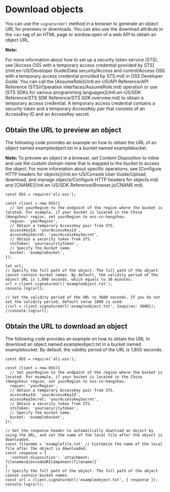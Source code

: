 # Download objects

You can use the `signatureUrl` method in a browser to generate an object URL for previews or downloads. You can also use the download attribute in the <a\> tag of an HTML page or window.open of a web API to obtain an object URL.

**Note:**

For more information about how to set up a security token service \(STS\), see [Access OSS with a temporary access credential provided by STS](/intl.en-US/Developer Guide/Data security/Access and control/Access OSS with a temporary access credential provided by STS.md) in OSS Developer Guide. You can call the [AssumeRole](/intl.en-US/API Reference/API Reference (STS)/Operation interfaces/AssumeRole.md) operation or use [STS SDKs for various programming languages](/intl.en-US/SDK Reference/STS SDK Reference/STS SDK overview.md) to obtain a temporary access credential. A temporary access credential contains a security token and a temporary AccessKey pair that consists of an AccessKey ID and an AccessKey secret.

## Obtain the URL to preview an object

The following code provides an example on how to obtain the URL of an object named exampleobject.txt in a bucket named examplebucket.

**Note:** To preview an object in a browser, set Content-Disposition to inline and use the custom domain name that is mapped to the bucket to access the object. For more information about specific operations, see [Configure HTTP headers for objects](/intl.en-US/Console User Guide/Upload, download, and manage objects/Configure HTTP headers for objects.md) and [CNAME](/intl.en-US/SDK Reference/Browser.js/CNAME.md).

```
const OSS = require('ali-oss');

const client = new OSS({ 
  // Set yourRegion to the endpoint of the region where the bucket is located. For example, if your bucket is located in the China (Hangzhou) region, set yourRegion to oss-cn-hangzhou. 
  region: 'yourRegion',
  // Obtain a temporary AccessKey pair from STS. 
  accessKeyId: 'yourAccessKeyId',
  accessKeySecret: 'yourAccessKeySecret',
  // Obtain a security token from STS. 
  stsToken: 'yoursecurityToken',
  // Specify the bucket name. 
  bucket: 'examplebucket',
});

let url;
// Specify the full path of the object. The full path of the object cannot contain bucket names. By default, the validity period of the object URL is 1,800 seconds, which equals to 30 minutes. 
url = client.signatureUrl('exampleobject.txt');
console.log(url);

// Set the validity period of the URL to 3600 seconds. If you do not set the validity period, default value 1800 is used. 
//url = client.signatureUrl('exampleobject.txt', {expires: 3600});
//console.log(url);        
```

## Obtain the URL to download an object

The following code provides an example on how to obtain the URL to download an object named exampleobject.txt in a bucket named examplebucket. By default, the validity period of the URL is 1,800 seconds.

```
const OSS = require('ali-oss');

const client = new OSS({
  // Set yourRegion to the endpoint of the region where the bucket is located. For example, if your bucket is located in the China (Hangzhou) region, set yourRegion to oss-cn-hangzhou. 
  region: 'yourRegion',
  // Obtain a temporary AccessKey pair from STS. 
  accessKeyId: 'yourAccessKeyId',
  accessKeySecret: 'yourAccessKeySecret',
  // Obtain a security token from STS. 
  stsToken: 'yoursecurityToken',
  // Specify the bucket name. 
  bucket: 'examplebucket',
});

// Set the response header to automatically download an object by using the URL, and set the name of the local file after the object is downloaded. 
const filename = 'examplefile.txt' // Customize the name of the local file after the object is downloaded. 
const response = {
  'content-disposition': `attachment; filename=${encodeURIComponent(filename)}`
}
// Specify the full path of the object. The full path of the object cannot contain bucket names. 
const url = client.signatureUrl('exampleobject.txt', { response });
console.log(url);
```

